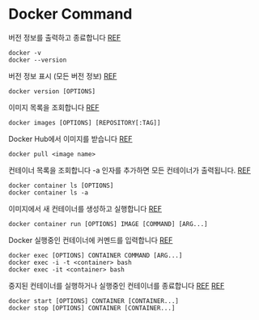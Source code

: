# Docker Command

버전 정보를 출력하고 종료합니다
[REF](https://docs.docker.com/engine/reference/commandline/cli/)
```
docker -v
docker --version
```

버전 정보 표시 (모든 버전 정보)
[REF](https://docs.docker.com/engine/reference/commandline/version/)
```
docker version [OPTIONS]
```

이미지 목록을 조회합니다
[REF](https://docs.docker.com/engine/reference/commandline/images/)
```
docker images [OPTIONS] [REPOSITORY[:TAG]]
```

Docker Hub에서 이미지를 받습니다
[REF](https://docs.docker.com/engine/reference/commandline/pull/)
```
docker pull <image name>
```

컨테이너 목록을 조회합니다 -a 인자를 추가하면 모든 컨테이너가 출력됩니다.
[REF](https://docs.docker.com/engine/reference/commandline/container_ls/)
```
docker container ls [OPTIONS]
docker container ls -a
```

이미지에서 새 컨테이너를 생성하고 실행합니다
[REF](https://docs.docker.com/engine/reference/commandline/container_run/)
```
docker container run [OPTIONS] IMAGE [COMMAND] [ARG...]
```

Docker 실행중인 컨테이너에 커멘드를 입력합니다
[REF](https://docs.docker.com/engine/reference/commandline/exec/)
```
docker exec [OPTIONS] CONTAINER COMMAND [ARG...]
docker exec -i -t <container> bash
docker exec -it <container> bash
```

중지된 컨테이너를 실행하거나 실행중인 컨테이너를 종료합니다
[REF](https://docs.docker.com/engine/reference/commandline/start/)
[REF](https://docs.docker.com/engine/reference/commandline/stop/)
```
docker start [OPTIONS] CONTAINER [CONTAINER...]
docker stop [OPTIONS] CONTAINER [CONTAINER...]
```